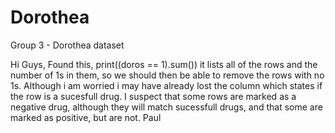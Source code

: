 # Dorothea
Group 3 - Dorothea dataset


Hi Guys, Found this, print((doros == 1).sum()) it lists all of the rows and the number of 1s in them, so we should then be able to remove the rows with no 1s. Although i am worried i may have already lost the column which states if the row is a sucesfull drug. I suspect that some rows are marked as a negative drug, although they will match sucessfull drugs, and that some are marked as positive, but are not. Paul 

